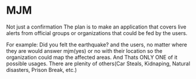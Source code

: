 MJM
=====================================
Not just a confirmation
The plan is to make an application that covers live alerts from official groups or organizations that could be fed by the users.

For example: Did you felt the earthquake? and the users, no matter where they are would answer mjm(yes) or no with their location so the organization could map the affected areas. And Thats ONLY ONE of it possible usages. There are plenity of others(Car Steals, Kidnaping, Natural disasters, Prison Break, etc.)
